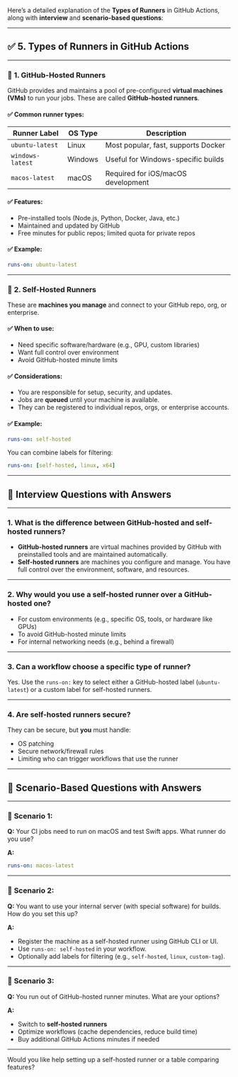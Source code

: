 Here’s a detailed explanation of the **Types of Runners** in GitHub Actions, along with **interview** and **scenario-based questions**:

---

## ✅ **5. Types of Runners in GitHub Actions**

---

### 🔹 **1. GitHub-Hosted Runners**

GitHub provides and maintains a pool of pre-configured **virtual machines (VMs)** to run your jobs. These are called **GitHub-hosted runners**.

#### ✅ Common runner types:

| Runner Label     | OS Type | Description                         |
| ---------------- | ------- | ----------------------------------- |
| `ubuntu-latest`  | Linux   | Most popular, fast, supports Docker |
| `windows-latest` | Windows | Useful for Windows-specific builds  |
| `macos-latest`   | macOS   | Required for iOS/macOS development  |

#### ✅ Features:

* Pre-installed tools (Node.js, Python, Docker, Java, etc.)
* Maintained and updated by GitHub
* Free minutes for public repos; limited quota for private repos

#### ✅ Example:

```yaml
runs-on: ubuntu-latest
```

---

### 🔹 **2. Self-Hosted Runners**

These are **machines you manage** and connect to your GitHub repo, org, or enterprise.

#### ✅ When to use:

* Need specific software/hardware (e.g., GPU, custom libraries)
* Want full control over environment
* Avoid GitHub-hosted minute limits

#### ✅ Considerations:

* You are responsible for setup, security, and updates.
* Jobs are **queued** until your machine is available.
* They can be registered to individual repos, orgs, or enterprise accounts.

#### ✅ Example:

```yaml
runs-on: self-hosted
```

You can combine labels for filtering:

```yaml
runs-on: [self-hosted, linux, x64]
```

---

## 🎯 **Interview Questions with Answers**

---

### 1. **What is the difference between GitHub-hosted and self-hosted runners?**

* **GitHub-hosted runners** are virtual machines provided by GitHub with preinstalled tools and are maintained automatically.
* **Self-hosted runners** are machines you configure and manage. You have full control over the environment, software, and resources.

---

### 2. **Why would you use a self-hosted runner over a GitHub-hosted one?**

* For custom environments (e.g., specific OS, tools, or hardware like GPUs)
* To avoid GitHub-hosted minute limits
* For internal networking needs (e.g., behind a firewall)

---

### 3. **Can a workflow choose a specific type of runner?**

Yes. Use the `runs-on:` key to select either a GitHub-hosted label (`ubuntu-latest`) or a custom label for self-hosted runners.

---

### 4. **Are self-hosted runners secure?**

They can be secure, but **you** must handle:

* OS patching
* Secure network/firewall rules
* Limiting who can trigger workflows that use the runner

---

## 🧩 **Scenario-Based Questions with Answers**

---

### 🔹 **Scenario 1:**

**Q:** Your CI jobs need to run on macOS and test Swift apps. What runner do you use?

**A:**

```yaml
runs-on: macos-latest
```

---

### 🔹 **Scenario 2:**

**Q:** You want to use your internal server (with special software) for builds. How do you set this up?

**A:**

* Register the machine as a self-hosted runner using GitHub CLI or UI.
* Use `runs-on: self-hosted` in your workflow.
* Optionally add labels for filtering (e.g., `self-hosted`, `linux`, `custom-tag`).

---

### 🔹 **Scenario 3:**

**Q:** You run out of GitHub-hosted runner minutes. What are your options?

**A:**

* Switch to **self-hosted runners**
* Optimize workflows (cache dependencies, reduce build time)
* Buy additional GitHub Actions minutes if needed

---

Would you like help setting up a self-hosted runner or a table comparing features?
